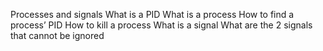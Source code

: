  Processes and signals
What is a PID
What is a process
How to find a process’ PID
How to kill a process
What is a signal
What are the 2 signals that cannot be ignored
